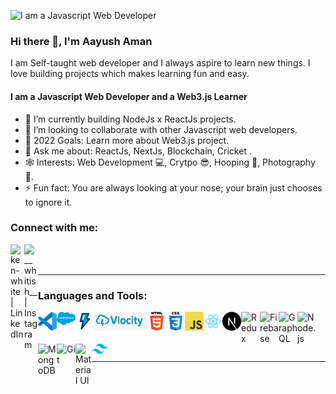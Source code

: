 ![I am a Javascript Web Developer](https://user-images.githubusercontent.com/68158625/111168688-5c5a6400-85b3-11eb-8617-0ddf29a278f9.jpg)

### Hi there 👋, I'm Aayush Aman

I am Self-taught web developer and I always aspire to learn new things. I love building projects which makes learning fun and easy.

#### I am a Javascript Web Developer and a Web3.js Learner

- 🌱 I’m currently building NodeJs x ReactJs projects.
- 👯 I’m looking to collaborate with other Javascript web developers.
- 🥅 2022 Goals: Learn more about Web3.js project.
- 💬 Ask me about: ReactJs, NextJs, Blockchain, Cricket .
- 🕸 Interests: Web Development 💻, Crytpo 😎, Hooping 🏀, Photography 📸.
- ⚡ Fun fact: You are always looking at your nose; your brain just chooses to ignore it.

### Connect with me:

[<img align="left" alt="ken-white | LinkedIn" width="22px" src="https://user-images.githubusercontent.com/68158625/111182101-a47f8380-85bf-11eb-88f7-8671dcd71331.png" />][linkedin]
[<img align="left" alt="__whitish__ | Instagram" width="22px" src="https://user-images.githubusercontent.com/68158625/111182157-b19c7280-85bf-11eb-8f51-749e9cb1b8b1.png" />][instagram]

<br />
<br />

---

### Languages and Tools:

[<img align="left" alt="Visual Studio Code" width="30px" src="https://raw.githubusercontent.com/github/explore/80688e429a7d4ef2fca1e82350fe8e3517d3494d/topics/visual-studio-code/visual-studio-code.png" />][github]
[<img align="left" alt="Salesforce" width="30px" src="./saleforce.png" />][github]
[<img align="left" alt="LWC" width="30px" src="./lwc.png" />][github]
[<img align="left" alt="Vlocity" width="85" height="30" src="./vlocity.png" />][github]
[<img align="left" alt="HTML5" width="30px" src="https://raw.githubusercontent.com/github/explore/80688e429a7d4ef2fca1e82350fe8e3517d3494d/topics/html/html.png" />][github]
[<img align="left" alt="CSS3" width="30px" src="https://raw.githubusercontent.com/github/explore/80688e429a7d4ef2fca1e82350fe8e3517d3494d/topics/css/css.png" />][github]
[<img align="left" alt="JavaScript" width="30px" src="https://raw.githubusercontent.com/github/explore/80688e429a7d4ef2fca1e82350fe8e3517d3494d/topics/javascript/javascript.png" />][github]
[<img align="left" alt="React" width="30px" src="https://raw.githubusercontent.com/github/explore/80688e429a7d4ef2fca1e82350fe8e3517d3494d/topics/react/react.png" />][github]
[<img align="left" styte=" filter: invert(100%);" alt="NextJs" width="30px" src="./next-js.svg" />][github]
[<img align="left" alt="Redux" width="30px" src="https://user-images.githubusercontent.com/68158625/111172537-f5d74500-85b6-11eb-9f29-ab7d31d1e215.png" />][github]
[<img align="left" alt="Firebase" width="30px" src="https://user-images.githubusercontent.com/68158625/111172956-51093780-85b7-11eb-897d-aec5645d2da1.png" />][github]
[<img align="left" alt="GraphQL" width="30px" src="https://user-images.githubusercontent.com/68158625/111172658-0edff600-85b7-11eb-8c96-7c10c999784d.png" />][github]
[<img align="left" alt="Node.js" width="30px" src="https://user-images.githubusercontent.com/68158625/111181059-a39a2200-85be-11eb-936e-f35d0c02ff0f.png" />][github]
[<img align="left" alt="MongoDB" width="30px" src="https://user-images.githubusercontent.com/68158625/111181186-c1678700-85be-11eb-8db0-e208ba288f5c.png" />][github]
[<img align="left" alt="Git" width="30px" src="https://user-images.githubusercontent.com/68158625/111172863-3cc53a80-85b7-11eb-8631-2878c0e254bf.png" />][github]
[<img align="left" alt="Material UI" width="26px" src="https://user-images.githubusercontent.com/68158625/111176327-4a2ff400-85ba-11eb-8be3-c0480a83c00e.png" />][github]
<br />
[<img align="left" alt="Tailwind CSS" width="26px" src="./tailwind-css.png" />][github]

<br />
<br />

---

[instagram]: https://www.instagram.com/aa__yush?hl=en
[linkedin]: https://www.linkedin.com/in/aayushaman/
[github]: https://github.com/aman-11
